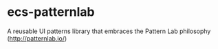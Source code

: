 # ecs-patternlab
A reusable UI patterns library that embraces the Pattern Lab philosophy (http://patternlab.io/)
